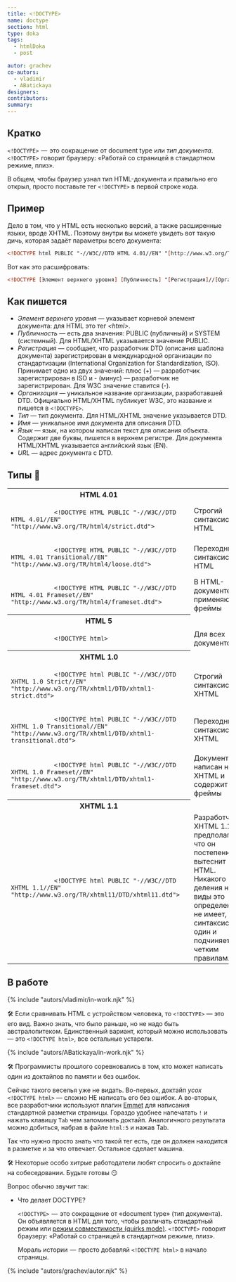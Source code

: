 ```yaml
---
title: <!DOCTYPE>
name: doctype
section: html
type: doka
tags:
  - htmlDoka
  - post

autor: grachev
co-autors:
  - vladimir
  - ABatickaya
designers:
contributors:
summary:
---
```


## Кратко

<code><!DOCTYPE></code>  —  это сокращение от document type или _тип документа_. <code><!DOCTYPE></code>  говорит браузеру: «Работай со страницей в стандартном режиме, плиз».

В общем, чтобы браузер узнал тип HTML-документа и правильно его открыл, просто поставьте тег <code><!DOCTYPE></code> в первой строке кода.

## Пример

Дело в том, что у HTML есть несколько версий, а также расширенные языки, вроде XHTML. Поэтому внутри вы можете увидеть вот такую дичь, которая задаёт параметры всего документа:

```html
<!DOCTYPE html PUBLIC "-//W3C//DTD HTML 4.01//EN" "[http://www.w3.org/TR/html4/strict.dtd](http://www.w3.org/TR/html4/strict.dtd)">
```

Вот как это расшифровать:

```html
<!DOCTYPE [Элемент верхнего уровня] [Публичность] "[Регистрация]//[Организация]//[Тип] [Имя]//[Язык]" "[URL]">
```

## Как пишется

- <em>Элемент верхнего уровня</em> — указывает корневой элемент документа: для HTML это тег <em>&lt;html&gt;</em>.
- <em>Публичность</em> — есть два значения: PUBLIC (публичный) и SYSTEM (системный). Для HTML/XHTML указывается значение PUBLIC.
- <em>Регистрация</em> — сообщает, что разработчик DTD (описания шаблона документа) зарегистрирован в международной организации по стандартизации (International Organization for Standardization, ISO). Принимает одно из двух значений: плюс (+) — разработчик зарегистрирован в ISO и - (минус) — разработчик не зарегистрирован. Для W3C значение ставится (-).
- <em>Организация</em> — уникальное название организации, разработавшей DTD. Официально HTML/XHTML публикует W3C, это название и пишется в <code><!DOCTYPE></code>.
- <em>Тип</em> — тип документа. Для HTML/XHTML значение указывается DTD.
- <em>Имя</em> — уникальное имя документа для описания DTD.
- <em>Язык</em> — язык, на котором написан текст для описания объекта. Содержит две буквы, пишется в верхнем регистре. Для документа HTML/XHTML указывается английский язык (EN).
- <em>URL</em> — адрес документа с DTD.

## Типы 🤖

<table class="table">
    <tr>
        <th colspan="2">
            HTML 4.01
        </th>
    </tr>
    <tr>
        <td class="table__item table__item_half"><code>
            &lt;!DOCTYPE HTML PUBLIC "-//W3C//DTD HTML 4.01//EN" "http://www.w3.org/TR/html4/strict.dtd"&gt;
        </code><td>
        <td class="table__item table__item_half">Строгий синтаксис HTML</td>
    <tr>
    <tr>
        <td class="table__item table__item_half"><code>
            &lt;!DOCTYPE HTML PUBLIC "-//W3C//DTD HTML 4.01 Transitional//EN" "http://www.w3.org/TR/html4/loose.dtd"&gt;
        </code><td>
        <td class="table__item table__item_half">Переходный синтаксис HTML</td>
    <tr>
    <tr>
        <td class="table__item table__item_half"><code>
            &lt;!DOCTYPE HTML PUBLIC "-//W3C//DTD HTML 4.01 Frameset//EN" "http://www.w3.org/TR/html4/frameset.dtd"&gt;
        </code><td>
        <td class="table__item table__item_half">В HTML-документе применяются фреймы</td>
    <tr>
    <tr>
        <th colspan="2">
            HTML 5
        </th>
    </tr>
    <tr>
        <td class="table__item table__item_half"><code>
            &lt;!DOCTYPE html&gt;
        </code><td>
        <td class="table__item table__item_half">Для всех документов</td>
    <tr>
    <tr>
        <th colspan="2">
            XHTML 1.0
        </th>
    </tr>
    <tr>
        <td class="table__item table__item_half"><code>
            &lt;!DOCTYPE html PUBLIC "-//W3C//DTD XHTML 1.0 Strict//EN" "http://www.w3.org/TR/xhtml1/DTD/xhtml1-strict.dtd"&gt;
        </code><td>
        <td class="table__item table__item_half">Строгий синтаксис XHTML</td>
    <tr>
    <tr>
        <td class="table__item table__item_half"><code>
            &lt;!DOCTYPE html PUBLIC "-//W3C//DTD XHTML 1.0 Transitional//EN" "http://www.w3.org/TR/xhtml1/DTD/xhtml1-transitional.dtd"&gt;
        </code><td>
        <td class="table__item table__item_half">Переходный синтаксис XHTML</td>
    <tr>
    <tr>
        <td class="table__item table__item_half"><code>
            &lt;!DOCTYPE html PUBLIC "-//W3C//DTD XHTML 1.0 Frameset//EN" "http://www.w3.org/TR/xhtml1/DTD/xhtml1-frameset.dtd"&gt;
        </code><td>
        <td class="table__item table__item_half">Документ написан на XHTML и содержит фреймы</td>
    <tr>
    <tr>
        <th colspan="2">
            XHTML 1.1
        </th>
    </tr>
    <tr>
        <td class="table__item table__item_half"><code>
            &lt;!DOCTYPE html PUBLIC "-//W3C//DTD XHTML 1.1//EN" "http://www.w3.org/TR/xhtml11/DTD/xhtml11.dtd"&gt;
        </code><td>
        <td class="table__item table__item_half">Разработчики XHTML 1.1 предполагают, что он постепенно вытеснит HTML. Никакого деления на виды это определение не имеет, синтаксис один и подчиняется четким правилам.</td>
    <tr>
</table>

## В работе

{% include "autors/vladimir/in-work.njk" %}

🛠 Если сравнивать HTML с устройством человека, то <code>&lt;!DOCTYPE&gt;</code> — это его вид. Важно знать, что было раньше, но не надо быть австралопитеком. Единственный вариант, который можно использовать — это <code>&lt;!DOCTYPE html&gt;</code>, все остальные устарели.

{% include "autors/ABatickaya/in-work.njk" %}

🛠 Программисты прошлого соревновались в том, кто может написать один из доктайпов по памяти и без ошибок.

Сейчас такого веселья уже не видать. Во-первых, доктайп <i>усох</i> <code>&lt;!DOCTYPE html&gt;</code> — сложно НЕ написать его без ошибок. А во-вторых, все разработчики используют плагин [Emmet](https://emmet.io/) для написания стандартной разметки страницы. Гораздо удобнее напечатать `!` и нажать клавишу `Tab` чем запоминать доктайп. Аналогичного результата можно добиться, набрав в файле <code>html:5</code> и нажав Tab.

Так что нужно просто знать что такой тег есть, где он должен находится в разметке и за что отвечает. Остальное сделает машина.

🛠 Некоторые особо хитрые работодатели любят спросить о доктайпе на собеседовании. Будьте готовы 😏

Вопрос обычно звучит так:

- Что делает DOCTYPE?

  <code><!DOCTYPE></code>  —  это сокращение от «document type» (тип документа). Он объявляется в HTML для того, чтобы различать стандартный режим или [режим совместимости (quirks mode)](https://quirks.spec.whatwg.org/#history). <code><!DOCTYPE></code>  говорит браузеру: «Работай со страницей в стандартном режиме, плиз».

  Мораль истории  —  просто добавляй <code>&lt;!DOCTYPE html&gt;</code> в начало страницы.

{% include "autors/grachev/autor.njk" %}
